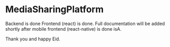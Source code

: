 # MediaSharingPlatform

Backend is done
Frontend (react) is done.
Full documentation will be added shortly after mobile frontend (react-native) is done isA.

Thank you and happy Eid.
